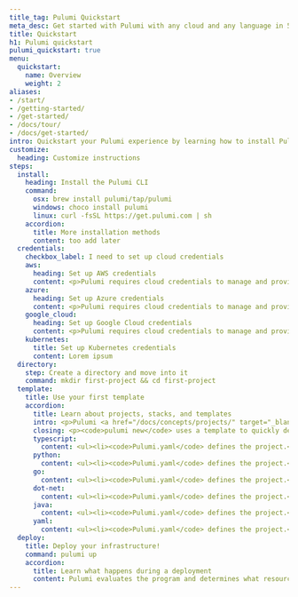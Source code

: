 ```yaml
---
title_tag: Pulumi Quickstart
meta_desc: Get started with Pulumi with any cloud and any language in 5 minutes.
title: Quickstart
h1: Pulumi quickstart
pulumi_quickstart: true
menu:
  quickstart:
    name: Overview
    weight: 2
aliases:
- /start/
- /getting-started/
- /get-started/
- /docs/tour/
- /docs/get-started/
intro: Quickstart your Pulumi experience by learning how to install Pulumi, set up your cloud credentials, and run your first update.
customize:
  heading: Customize instructions
steps:
  install:
    heading: Install the Pulumi CLI
    command:
      osx: brew install pulumi/tap/pulumi
      windows: choco install pulumi
      linux: curl -fsSL https://get.pulumi.com | sh
    accordion:
      title: More installation methods
      content: too add later
  credentials:
    checkbox_label: I need to set up cloud credentials
    aws:
      heading: Set up AWS credentials
      content: <p>Pulumi requires cloud credentials to manage and provision resources. Use an IAM user account that has programmatic access with rights to deploy and manage resources.</p><p>If you have previously installed and configured the AWS CLI, Pulumi will respect and use your configuration settings.</p><p>If you do not have the AWS CLI installed or plan on using Pulumi from within a CI/CD pipeline, <a href="https://docs.aws.amazon.com/general/latest/gr/aws-sec-cred-types.html#access-keys-and-secret-access-keys" target="_blank">retrieve your access key ID and secret access key</a> and then set the <code>AWS_ACCESS_KEY_ID</code> and <code>AWS_SECRET_ACCESS_KEY</code> environment variables on your workstation.</p>
    azure:
      heading: Set up Azure credentials
      content: <p>Pulumi requires cloud credentials to manage and provision resources. Pulumi can authenticate to Azure using a user account or service principal that has programmatic access with rights to deploy and manage your Azure resources.</p><p>Pulumi relies on the Azure SDK to authenticate requests from your computer to Azure. Your credentials are never sent to pulumi.com.</p><p>When developing locally, we recommend that you install the Azure CLI and then authorize access with a user account.</p><p>The <a href="https://docs.microsoft.com/en-us/cli/azure/install-azure-cli" target="_blanl">Azure CLI</a>, and Pulumi, will use the default subscription for the account. Change the active subscription with the az account set command.</p>
    google_cloud:
      heading: Set up Google Cloud credentials
      content: <p>Pulumi requires cloud credentials to manage and provision resources. You must use an IAM user or service account that has programmatic access with rights to deploy and manage your Google Cloud resources.</p><p>When developing locally, we recommend that you install the <a href="https://cloud.google.com/sdk/install" target="_blank">Google Cloud SDK</a> and then <a href="https://cloud.google.com/sdk/docs/authorizing#authorizing_with_a_user_account" target="_blank">authorize access with a user account</a>. Next, Pulumi requires default application credentials to interact with your Google Cloud resources, so run auth application-default login command to obtain those credentials.</p><p>To configure Pulumi to interact with your Google Cloud project, set it with the pulumi config command using the project’s ID. You may also set your Google Cloud Project via environment variable.</p>
    kubernetes:
      title: Set up Kubernetes credentials
      content: Lorem ipsum
  directory:
    step: Create a directory and move into it
    command: mkdir first-project && cd first-project
  template:
    title: Use your first template
    accordion:
      title: Learn about projects, stacks, and templates
      intro: <p>Pulumi <a href="/docs/concepts/projects/" target="_blank">projects</a> and <a href="/docs/concepts/stack/" target="_blank">stacks</a> organize Pulumi code. Projects are similar to GitHub repos and stacks are an instance of code with separate configuration. Projects can have multiple stacks for different development environments or for different cloud configurations.</p><p>The following files are generated when a new project is created:</p>
      closing: <p><code>pulumi new</code> uses a template to quickly deploy and modify common architectures.</p>
      typescript:
        content: <ul><li><code>Pulumi.yaml</code> defines the project.</li><li><code>Pulumi.dev.yaml</code> contains <a href="/docs/concepts/config/" target="_blank">configuration</a> values for the stack you just initialized.</li><li><code>index.ts</code> is the Pulumi program that defines your stack resources.</li></ul>
      python:
        content: <ul><li><code>Pulumi.yaml</code> defines the project.</li><li><code>Pulumi.dev.yaml</code> contains <a href="/docs/concepts/config/" target="_blank">configuration</a> values for the stack you just initialized.</li><li><code>main.py</code> is the Pulumi program that defines your stack resources.</li></ul>
      go:
        content: <ul><li><code>Pulumi.yaml</code> defines the project.</li><li><code>Pulumi.dev.yaml</code> contains <a href="/docs/concepts/config/" target="_blank">configuration</a> values for the stack you just initialized.</li><li><code>main.go</code> is the Pulumi program that defines your stack resources.</li></ul>
      dot-net:
        content: <ul><li><code>Pulumi.yaml</code> defines the project.</li><li><code>Pulumi.dev.yaml</code> contains <a href="/docs/concepts/config/" target="_blank">configuration</a> values for the stack you just initialized.</li><li><code>program.cs</code> is the Pulumi program that defines your stack resources.</li></ul>
      java:
        content: <ul><li><code>Pulumi.yaml</code> defines the project.</li><li><code>Pulumi.dev.yaml</code> contains <a href="/docs/concepts/config/" target="_blank">configuration</a> values for the stack you just initialized.</li><li><code>src/main/java/myproject</code> defines the project’s Java package root.</li><li><code>app.java</code> is the Pulumi program that defines your stack resources.</li></ul>
      yaml:
        content: <ul><li><code>Pulumi.yaml</code> defines the project.</li><li><code>Pulumi.dev.yaml</code> contains <a href="/docs/concepts/config/" target="_blank">configuration</a> values for the stack you just initialized.</li></ul>
  deploy:
    title: Deploy your infrastructure!
    command: pulumi up
    accordion:
      title: Learn what happens during a deployment
      content: Pulumi evaluates the program and determines what resources need updates. By default pulumi runs a preview that outline the changes that will be made when you run the deployment. Pulumi computes the minimally disruptive change to achieve the desired state described by the program.
---
```

